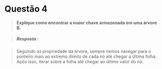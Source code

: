 # Questão 4

> #### Explique como encontrar a maior chave armazenada em uma árvore B. 

> ##### Resposta :

> Seguindo as propriedade da árvore, sempre iremos navegar para o ponteiro mais ao extremo direito de cada nó até chegar a última folha. Após isso, iterar sobre a folha até chegar ao último valor do nó.
